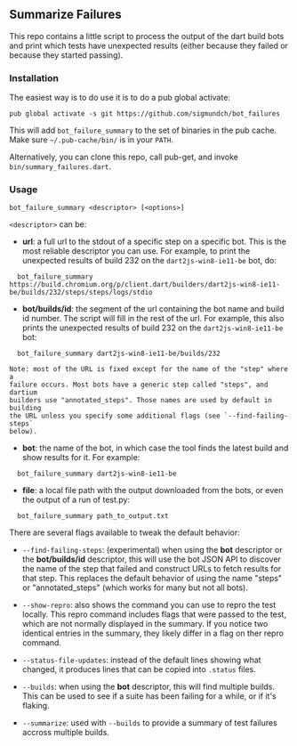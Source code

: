 ## Summarize Failures

This repo contains a little script to process the output of the dart build bots
and print which tests have unexpected results (either because they failed or
because they started passing).

### Installation

The easiest way is to do use it is to do a pub global activate:
```
pub global activate -s git https://github.com/sigmundch/bot_failures
```

This will add `bot_failure_summary` to the set of binaries in the pub cache. Make sure `~/.pub-cache/bin/` is in your `PATH`.

Alternatively, you can clone this repo, call pub-get, and invoke `bin/summary_failures.dart`.

### Usage
```
bot_failure_summary <descriptor> [<options>]
```

`<descriptor>` can be:
  - **url**: a full url to the stdout of a specific step on a specific bot.
    This is the most reliable descriptor you can use. For example, to
    print the unexpected results of build 232 on the `dart2js-win8-ie11-be` bot,
    do:
```
  bot_failure_summary https://build.chromium.org/p/client.dart/builders/dart2js-win8-ie11-be/builds/232/steps/steps/logs/stdio
```

  - **bot/builds/id**: the segment of the url containing the bot name and build
    id number. The script will fill in the rest of the url. For example, this
    also prints the unexpected results of build 232 on the
    `dart2js-win8-ie11-be` bot:

```
  bot_failure_summary dart2js-win8-ie11-be/builds/232
```

    Note: most of the URL is fixed except for the name of the "step" where a
    failure occurs. Most bots have a generic step called "steps", and dartium
    builders use "annotated_steps". Those names are used by default in building
    the URL unless you specify some additional flags (see `--find-failing-steps`
    below).

  - **bot**: the name of the bot, in which case the tool finds the latest build
    and show results for it. For example:
```
  bot_failure_summary dart2js-win8-ie11-be
```

  - **file**: a local file path with the output downloaded from the bots, or
    even the output of a run of test.py:
```
  bot_failure_summary path_to_output.txt
```

There are several flags available to tweak the default behavior:

* `--find-failing-steps`: (experimental) when using the **bot** descriptor or
  the **bot/builds/id** descriptor, this will use the bot JSON API to discover
  the name of the step that failed and construct URLs to fetch results for that
  step. This replaces the default behavior of using the name "steps" or
  "annotated\_steps" (which works for many but not all bots).

* `--show-repro`: also shows the command you can use to repro the test locally.
  This repro command includes flags that were passed to the test, which are not
  normally displayed in the summary. If you notice two identical entries in the
  summary, they likely differ in a flag on ther repro command.

* `--status-file-updates`: instead of the default lines showing what changed, it
  produces lines that can be copied into `.status` files.

* `--builds`: when using the **bot** descriptor, this will find multiple builds.
  This can be used to see if a suite has been failing for a while, or if it's
  flaking.

* `--summarize`: used with `--builds` to provide a summary of test failures
  accross multiple builds.
